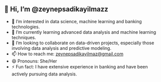## 👋 Hi, I’m @zeynepsadikayilmazz

- 👀 I’m interested in data science, machine learning and banking technologies.
- 🌱 I’m currently learning advanced data analysis and machine learning techniques.
- 💞️ I’m looking to collaborate on data-driven projects, especially those involving data analysis and predictive modeling.
- 📫 How to reach me: zeynepsadikayilmaz@gmail.com
- 😄 Pronouns: She/Her
- ⚡ Fun fact: I have extensive experience in banking and have been actively pursuing data analysis.
<!---
zeynepsadikayilmazz/zeynepsadikayilmazz is a ✨ special ✨ repository because its `README.md` (this file) appears on your GitHub profile.
You can click the Preview link to take a look at your changes.
--->
